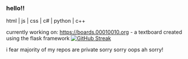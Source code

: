 ### hello!!
html | js | css | c# | python | c++

currently working on: https://boards.00010010.org - a textboard created using the flask framework
[![GitHub Streak](https://streak-stats.demolab.com?user=computorcat&theme=graywhite&hide_border=true)](https://git.io/streak-stats)

i fear majority of my repos are private sorry sorry oops ah sorry!


<!--
**computorcat/computorcat** is a ✨ _special_ ✨ repository because its `README.md` (this file) appears on your GitHub profile.

Here are some ideas to get you started:

- 🔭 I’m currently working on ...
- 🌱 I’m currently learning ...
- 👯 I’m looking to collaborate on ...
- 🤔 I’m looking for help with ...
- 💬 Ask me about ...
- 📫 How to reach me: ...
- 😄 Pronouns: ...
- ⚡ Fun fact: ...
-->
